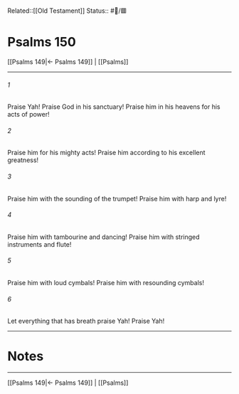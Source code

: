 Related::[[Old Testament]]
Status:: #📖/🟥
# Psalms 150

[[Psalms 149|← Psalms 149]] | [[Psalms]]
***



###### 1 
Praise Yah! Praise God in his sanctuary! Praise him in his heavens for his acts of power! 

###### 2 
Praise him for his mighty acts! Praise him according to his excellent greatness! 

###### 3 
Praise him with the sounding of the trumpet! Praise him with harp and lyre! 

###### 4 
Praise him with tambourine and dancing! Praise him with stringed instruments and flute! 

###### 5 
Praise him with loud cymbals! Praise him with resounding cymbals! 

###### 6 
Let everything that has breath praise Yah! Praise Yah!

---
# Notes


***
[[Psalms 149|← Psalms 149]] | [[Psalms]]
